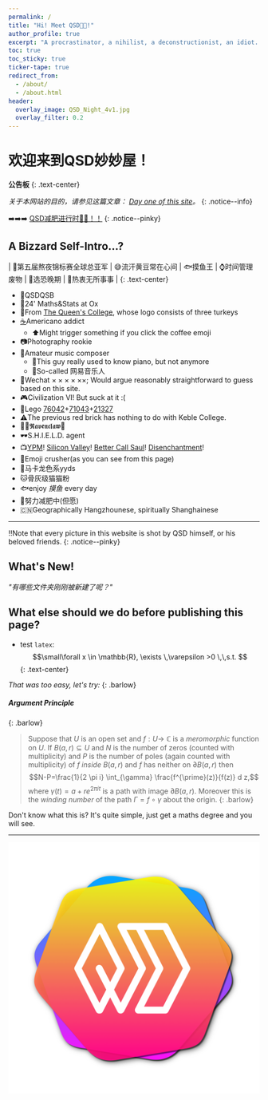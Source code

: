 ```yaml
---
permalink: /
title: "Hi! Meet QSD😵‍💫!"
author_profile: true
excerpt: "A procrastinator, a nihilist, a deconstructionist, an idiot. "
toc: true
toc_sticky: true
ticker-tape: true
redirect_from: 
  - /about/
  - /about.html
header:
  overlay_image: QSD_Night_4v1.jpg
  overlay_filter: 0.2
---
```


# 欢迎来到QSD妙妙屋！

**公告板**
{: .text-center}

*关于本网站的目的，请参见这篇文章： <a href="posts/day-one/" target="_blank">Day one of this site</a>。*
{: .notice--info}

➡️➡️➡️ <a href="files/Commitments/Commitment_2022_1.pdf" target="_blank"> QSD减肥进行时💨💨！！</a>
{: .notice--pinky}

## A Bizzard Self-Intro...?

| 🌃第五届熬夜锦标赛全球总亚军 | 😅流汗黄豆常在心间 | 🐟摸鱼王 | ⌚️时间管理废物 | 🚦选恐晚期 | 🤤热衷无所事事 |
{: .text-center}

- 🤖QSDQSB
- 🔬24' Maths&Stats at Ox
- 🦃From [The Queen's College](https://www.queens.ox.ac.uk), whose logo consists of three turkeys
- [☕️](posts/2022/03/coffee-counter)Americano addict
  - ⬆️Might trigger something if you click the coffee emoji
- 📷Photography rookie
- 🎸Amateur music composer
  - 🎹This guy really used to know piano, but not anymore
  - 🎻So-called 网易音乐人
- 📱Wechat $\times\times\times\times\times\times$; <span class="barlow">Would argue reasonably straightforward to guess based on this site.</span>
- 🎮Civilization VI! But suck at it :(
- 🧱Lego [76042](https://www.lego.com/en-gb/product/the-shield-helicarrier-76042)+[71043](https://www.lego.com/en-gb/product/hogwarts-castle-71043)+[21327](https://www.lego.com/en-gb/product/typewriter-21327)
- ⚠️The previous red brick has nothing to do with Keble College.
- 🧙‍♂️𝕽𝖆𝖛𝖊𝖓𝖈𝖑𝖆𝖜🦅
- 🕶S.H.I.E.L.D. agent
- 📺[YPM](https://www.imdb.com/title/tt0086831/)! [Silicon Valley](https://www.imdb.com/title/tt2575988/)! [Better Call Saul](https://www.imdb.com/title/tt3032476/)! [Disenchantment](https://www.imdb.com/title/tt5363918/)!
- 👾Emoji crusher(as you can see from this page)
- 🎨<span class="macaron">马卡龙色系yyds</span>
- 🐱骨灰级猫猫粉
- 🐟enjoy *摸鱼* every day
- 🏃努力减肥中(但愿)
- 🇨🇳Geographically Hangzhounese, spiritually Shanghainese

----------

‼️Note that every picture in this website is shot by QSD himself, or his beloved friends.
{: .notice--pinky}
## What's New!
_"有哪些文件夹刚刚被新建了呢？"_

<!-- {% include new_release.html %} -->

## What else should we do before publishing this page?

- test `latex`: 
$$\small\forall x \in \mathbb{R}, \exists \,\varepsilon >0 \,\,s.t. $$
{: .text-center}

*That was too easy, let's try:*
{: .barlow}
##### Argument Principle
{: .barlow}

> Suppose that $U$ is an open set and $f: U \rightarrow$ $\mathbb{C}$ is a *meromorphic* function on $U$. If $B(a, r) \subseteq U$ and $N$ is the number of zeros (counted with multiplicity) and $P$ is the number of poles (again counted with multiplicity) of $f$ *inside* $B(a, r)$ and $f$ has neither on $\partial B(a, r)$ then $$N-P=\frac{1}{2 \pi i} \int_{\gamma} \frac{f^{\prime}(z)}{f(z)} d z,$$ where $\gamma(t)=a+r e^{2 \pi i t}$ is a path with image $\partial B(a, r)$. Moreover this is the *winding number* of the path $\Gamma=f \circ \gamma$ about the origin.
{: .barlow}

Don't know what this is? It's quite simple, just get a maths degree and you will see.

----



<div class="logo_wrapper"><a href="#欢迎来到qsd妙妙屋"><img src="/images/QSDLOGO-2000.svg" alt="QSD Logo" class="logo_style"></a></div>
